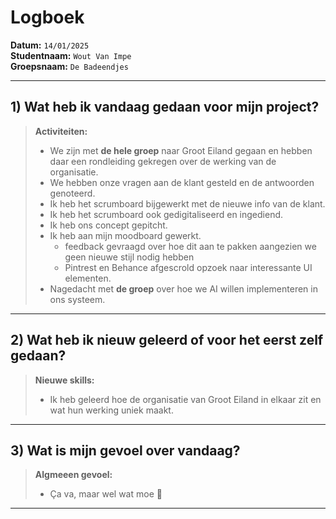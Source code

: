 # Logboek

**Datum:** `14/01/2025`  
**Studentnaam:** `Wout Van Impe`  
**Groepsnaam:** `De Badeendjes`

---

## 1) Wat heb ik vandaag gedaan voor mijn project?

> **Activiteiten:**
>
> - We zijn met **de hele groep** naar Groot Eiland gegaan en hebben daar een rondleiding gekregen over de werking van de organisatie.
> - We hebben onze vragen aan de klant gesteld en de antwoorden genoteerd.
> - Ik heb het scrumboard bijgewerkt met de nieuwe info van de klant.
> - Ik heb het scrumboard ook gedigitaliseerd en ingediend.
> - Ik heb ons concept gepitcht.
> - Ik heb aan mijn moodboard gewerkt.
>   - feedback gevraagd over hoe dit aan te pakken aangezien we geen nieuwe stijl nodig hebben
>   - Pintrest en Behance afgescrold opzoek naar interessante UI elementen.
> - Nagedacht met **de groep** over hoe we AI willen implementeren in ons systeem.

---

## 2) Wat heb ik nieuw geleerd of voor het eerst zelf gedaan?

> **Nieuwe skills:**
>
> - Ik heb geleerd hoe de organisatie van Groot Eiland in elkaar zit en wat hun werking uniek maakt.

---

## 3) Wat is mijn gevoel over vandaag?

> **Algmeeen gevoel:**
>
> - Ça va, maar wel wat moe 🥱

---
